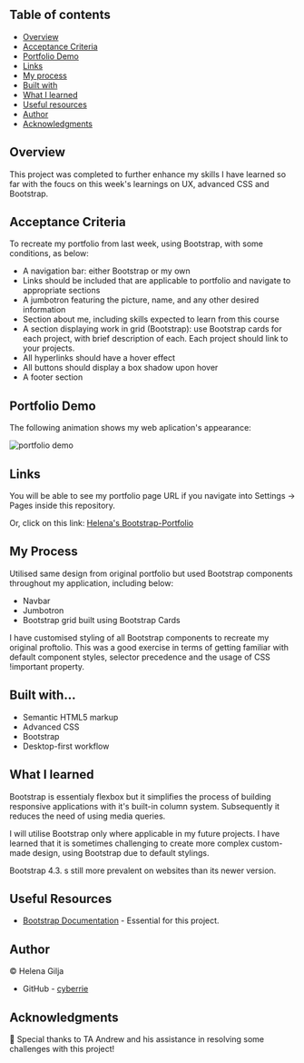 ## Table of contents

- [Overview](#overview)
- [Acceptance Criteria](#acceptance-criteria)
- [Portfolio Demo](#portfolio-demo)
- [Links](#links)
- [My process](#my-process)
- [Built with](#built-with)
- [What I learned](#what-i-learned)
- [Useful resources](#useful-resources)
- [Author](#author)
- [Acknowledgments](#acknowledgments)

## Overview

This project was completed to further enhance my skills I have learned so far with the foucs on this week's learnings on UX, advanced CSS and Bootstrap.

## Acceptance Criteria

To recreate my portfolio from last week, using Bootstrap, with some conditions, as below:

- A navigation bar: either Bootstrap or my own
- Links should be included that are applicable to portfolio and navigate to appropriate sections
- A jumbotron featuring the picture, name, and any other desired information
- Section about me, including skills expected to learn from this course
- A section displaying work in grid (Bootstrap): use Bootstrap cards for each project, with brief description of each. Each project should link to your projects.
- All hyperlinks should have a hover effect
- All buttons should display a box shadow upon hover
- A footer section

## Portfolio Demo

The following animation shows my web aplication's appearance:

![portfolio demo](./images/bootstrap-portfolio-demo.gif)

## Links

You will be able to see my portfolio page URL if you navigate into Settings → Pages inside this repository.

Or, click on this link: [Helena's Bootstrap-Portfolio](https://cyberrie.github.io/Bootstrap-Portfolio/)

## My Process

Utilised same design from original portfolio but used Bootstrap components throughout my application, including below:

- Navbar
- Jumbotron
- Bootstrap grid built using Bootstrap Cards

I have customised styling of all Bootstrap components to recreate my original proftolio. This was a good exercise in terms of getting familiar with default component styles, selector precedence and the usage of CSS !important property.

## Built with...

- Semantic HTML5 markup
- Advanced CSS
- Bootstrap
- Desktop-first workflow

## What I learned

Bootstrap is essentialy flexbox but it simplifies the process of building responsive applications with it's built-in column system. Subsequently it reduces the need of using media queries.

I will utilise Bootstrap only where applicable in my future projects. I have learned that it is sometimes challenging to create more complex custom-made design, using Bootstrap due to default stylings.

Bootstrap 4.3. s still more prevalent on websites than its newer version.

## Useful Resources

- [Bootstrap Documentation](https://getbootstrap.com/docs/4.3/getting-started/introduction/) - Essential for this project.

## Author

©️ Helena Gilja

- GitHub - [cyberrie](https://github.com/cyberrie)

## Acknowledgments

🌟 Special thanks to TA Andrew and his assistance in resolving some challenges with this project!
